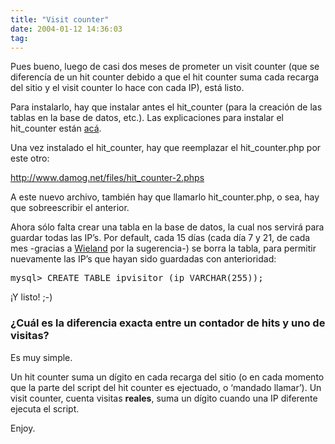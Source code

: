 ```yaml
---
title: "Visit counter"
date: 2004-01-12 14:36:03
tag: 
---
```

<p>Pues bueno, luego de casi dos meses de prometer un visit counter (que se diferencía de un hit counter debido a que el hit counter suma cada recarga del sitio y el visit counter lo hace con cada IP), está listo.

Para instalarlo, hay que instalar antes el hit_counter (para la creación de las tablas en la base de datos, etc.). Las explicaciones para instalar el hit_counter están <a href="http://web.archive.org/web/20040128181544/http://damog.net/index.php?gadget=blog&amp;action=single_view&amp;id=52">acá</a>.

Una vez instalado el hit_counter, hay que reemplazar el hit_counter.php por este otro:

<a href="http://web.archive.org/web/20040128181544/http://www.damog.net/files/hit_counter-2.phps"><a href="http://www.damog.net/files/hit_counter-2.phps">http://www.damog.net/files/hit_counter-2.phps</a></a>

A este nuevo archivo, también hay que llamarlo hit_counter.php, o sea, hay que sobreescribir el anterior.

Ahora sólo falta crear una tabla en la base de datos, la cual nos servirá para guardar todas las IP&#8217;s. Por default, cada 15 días (cada día 7 y 21, de cada mes -gracias a <a href="http://web.archive.org/web/20040128181544/http://www.mexska.org/%7Ewieland">Wieland</a> por la sugerencia-) se borra la tabla, para permitir nuevamente las IP&#8217;s que hayan sido guardadas con anterioridad:
</p>
<pre>mysql&gt; CREATE TABLE ipvisitor (ip VARCHAR(255));</pre>
<p>
¡Y listo! ;-)
</p>
<h3>¿Cuál es la diferencia exacta entre un contador de hits y uno de visitas?</h3>
<p>
Es muy simple.

Un hit counter suma un dígito en cada recarga del sitio (o en cada momento que la parte del script del hit counter es ejectuado, o &#8216;mandado llamar&#8217;). Un visit counter, cuenta visitas <strong>reales</strong>, suma un dígito cuando una IP diferente ejecuta el script.

Enjoy. </p>

